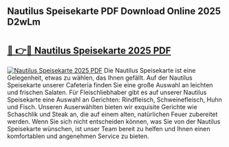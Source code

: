 ## Nautilus Speisekarte PDF Download Online 2025 D2wLm

# <h2><a href="http://gc6eb97.nevu.top/?p=Nautilus+Speisekarte">🔗 👉🔴 Nautilus Speisekarte 2025 PDF</a></h2>

[![Nautilus Speisekarte 2025 PDF](https://i.imgur.com/dBaPXMq.png)](http://gc6eb97.nevu.top/?p=Nautilus+Speisekarte)
Die Nautilus Speisekarte ist eine Gelegenheit, etwas zu wählen, das Ihnen gefällt. Auf der Nautilus Speisekarte unserer Cafeteria finden Sie eine große Auswahl an leichten und frischen Salaten. Für Fleischliebhaber gibt es auf unserer Nautilus Speisekarte eine Auswahl an Gerichten: Rindfleisch, Schweinefleisch, Huhn und Fisch. Unseren Auserwählten bieten wir exquisite Gerichte wie Schaschlik und Steak an, die auf einem alten, natürlichen Feuer zubereitet werden. Wenn Sie sich nicht entscheiden können, was Sie von der Nautilus Speisekarte wünschen, ist unser Team bereit zu helfen und Ihnen einen komfortablen und angenehmen Service zu bieten.
